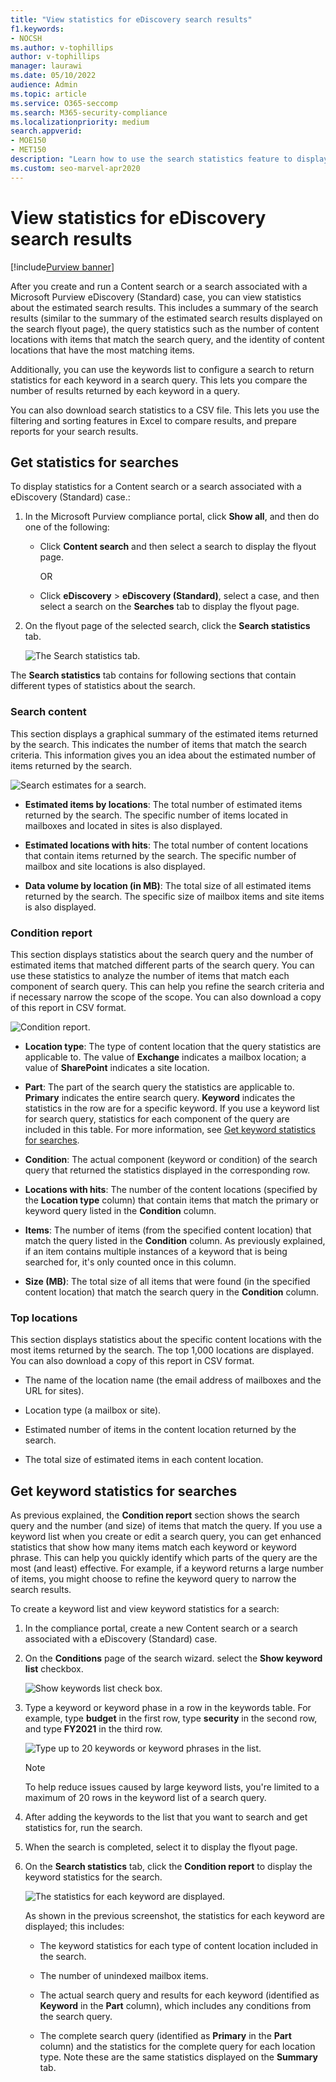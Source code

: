 ```yaml
---
title: "View statistics for eDiscovery search results"
f1.keywords:
- NOCSH
ms.author: v-tophillips
author: v-tophillips
manager: laurawi
ms.date: 05/10/2022
audience: Admin
ms.topic: article
ms.service: O365-seccomp
ms.search: M365-security-compliance
ms.localizationpriority: medium
search.appverid: 
- MOE150
- MET150
description: "Learn how to use the search statistics feature to display statistics for Content searches and searches associated with a eDiscovery (Standard) case in the Microsoft Purview compliance portal."
ms.custom: seo-marvel-apr2020
---
```


# View statistics for eDiscovery search results

[!include[Purview banner](../includes/purview-rebrand-banner.md)]

After you create and run a Content search or a search associated with a Microsoft Purview eDiscovery (Standard) case, you can view statistics about the estimated search results. This includes a summary of the search results (similar to the summary of the estimated search results displayed on the search flyout page), the query statistics such as the number of content locations with items that match the search query, and the identity of content locations that have the most matching items.
  
Additionally, you can use the keywords list to configure a search to return statistics for each keyword in a search query. This lets you compare the number of results returned by each keyword in a query.
  
You can also download search statistics to a CSV file. This lets you use the filtering and sorting features in Excel to compare results, and prepare reports for your search results.
  
## Get statistics for searches

To display statistics for a Content search or a search associated with a eDiscovery (Standard) case.:
  
1. In the Microsoft Purview compliance portal, click **Show all**, and then do one of the following:

   - Click **Content search** and then select a search to display the flyout page.

     OR

   - Click **eDiscovery** > **eDiscovery (Standard)**, select a case, and then select a search on the **Searches** tab to display the flyout page.

2. On the flyout page of the selected search, click the **Search statistics** tab.
  
   ![The Search statistics tab.](../media/SearchStatistics1.png)

The **Search statistics** tab contains for following sections that contain different types of statistics about the search.

### Search content

This section displays a graphical summary of the estimated items returned by the search. This indicates the number of items that match the search criteria. This information gives you an idea about the estimated number of items returned by the search.

![Search estimates for a search.](../media/SearchContentReport.png)

- **Estimated items by locations**: The total number of estimated items returned by the search. The specific number of items located in mailboxes and located in sites is also displayed.

- **Estimated locations with hits**: The total number of content locations that contain items returned by the search. The specific number of mailbox and site locations is also displayed.

- **Data volume by location (in MB)**: The total size of all estimated items returned by the search. The specific size of mailbox items and site items is also displayed.

### Condition report

This section displays statistics about the search query and the number of estimated items that matched different parts of the search query. You can use these statistics to analyze the number of items that match each component of search query. This can help you refine the search criteria and if necessary narrow the scope of the scope. You can also download a copy of this report in CSV format.

![Condition report.](../media/SearchContentReportNoKeywordList.png)

- **Location type**: The type of content location that the query statistics are applicable to. The value of **Exchange** indicates a mailbox location; a value of **SharePoint** indicates a site location.

- **Part**: The part of the search query the statistics are applicable to. **Primary** indicates the entire search query. **Keyword** indicates the statistics in the row are for a specific keyword. If you use a keyword list for search query, statistics for each component of the query are included in this table. For more information, see [Get keyword statistics for searches](#get-keyword-statistics-for-searches).

- **Condition**: The actual component (keyword or condition) of the search query that returned the statistics displayed in the corresponding row.

- **Locations with hits**: The number of the content locations (specified by the **Location type** column) that contain items that match the primary or keyword query listed in the **Condition** column.

- **Items**: The number of items (from the specified content location) that match the query listed in the **Condition** column. As previously explained, if an item contains multiple instances of a keyword that is being searched for, it's only counted once in this column.

- **Size (MB)**: The total size of all items that were found (in the specified content location) that match the search query in the **Condition** column.

### Top locations

This section displays statistics about the specific content locations with the most items returned by the search. The top 1,000 locations are displayed. You can also download a copy of this report in CSV format.

- The name of the location name (the email address of mailboxes and the URL for sites).

- Location type (a mailbox or site).

- Estimated number of items in the content location returned by the search.

- The total size of estimated items in each content location.

## Get keyword statistics for searches

As previous explained, the **Condition report** section shows the search query and the number (and size) of items that match the query. If you use a keyword list when you create or edit a search query, you can get enhanced statistics that show how many items match each keyword or keyword phrase. This can help you quickly identify which parts of the query are the most (and least) effective. For example, if a keyword returns a large number of items, you might choose to refine the keyword query to narrow the search results.

To create a keyword list and view keyword statistics for a search:
  
1. In the compliance portal, create a new Content search or a search associated with a eDiscovery (Standard) case.

2. On the **Conditions** page of the search wizard. select the **Show keyword list** checkbox.

   ![Show keywords list check box.](../media/SearchKeywordsList1.png)

3. Type a keyword or keyword phase in a row in the keywords table. For example, type **budget** in the first row, type **security** in the second row, and type **FY2021** in the third row.

   ![Type up to 20 keywords or keyword phrases in the list.](../media/SearchKeywordsList2.png)

   > [!NOTE]
   > To help reduce issues caused by large keyword lists, you're limited to a maximum of 20 rows in the keyword list of a search query.

4. After adding the keywords to the list that you want to search and get statistics for, run the search.

5. When the search is completed, select it to display the flyout page.

6. On the **Search statistics** tab, click the **Condition report** to display the keyword statistics for the search.

    ![The statistics for each keyword are displayed.](../media/SearchKeywordsList3.png)
  
    As shown in the previous screenshot, the statistics for each keyword are displayed; this includes:

    - The keyword statistics for each type of content location included in the search.

    - The number of unindexed mailbox items.

    - The actual search query and results for each keyword (identified as **Keyword** in the **Part** column), which includes any conditions from the search query.

    - The complete search query (identified as **Primary** in the **Part** column) and the statistics for the complete query for each location type. Note these are the same statistics displayed on the **Summary** tab.
